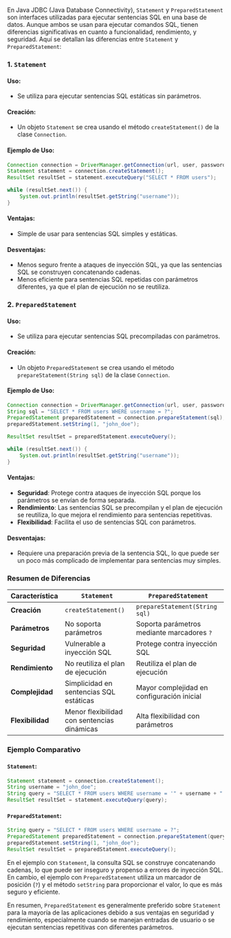 En Java JDBC (Java Database Connectivity), `Statement` y `PreparedStatement` son interfaces utilizadas para ejecutar sentencias SQL en una base de datos. Aunque ambos se usan para ejecutar comandos SQL, tienen diferencias significativas en cuanto a funcionalidad, rendimiento, y seguridad. Aquí se detallan las diferencias entre `Statement` y `PreparedStatement`:

### 1. **`Statement`**

#### Uso:
- Se utiliza para ejecutar sentencias SQL estáticas sin parámetros.
  
#### Creación:
- Un objeto `Statement` se crea usando el método `createStatement()` de la clase `Connection`.

#### Ejemplo de Uso:
```java
Connection connection = DriverManager.getConnection(url, user, password);
Statement statement = connection.createStatement();
ResultSet resultSet = statement.executeQuery("SELECT * FROM users");

while (resultSet.next()) {
    System.out.println(resultSet.getString("username"));
}
```

#### Ventajas:
- Simple de usar para sentencias SQL simples y estáticas.
  
#### Desventajas:
- Menos seguro frente a ataques de inyección SQL, ya que las sentencias SQL se construyen concatenando cadenas.
- Menos eficiente para sentencias SQL repetidas con parámetros diferentes, ya que el plan de ejecución no se reutiliza.

### 2. **`PreparedStatement`**

#### Uso:
- Se utiliza para ejecutar sentencias SQL precompiladas con parámetros.
  
#### Creación:
- Un objeto `PreparedStatement` se crea usando el método `prepareStatement(String sql)` de la clase `Connection`.

#### Ejemplo de Uso:
```java
Connection connection = DriverManager.getConnection(url, user, password);
String sql = "SELECT * FROM users WHERE username = ?";
PreparedStatement preparedStatement = connection.prepareStatement(sql);
preparedStatement.setString(1, "john_doe");

ResultSet resultSet = preparedStatement.executeQuery();

while (resultSet.next()) {
    System.out.println(resultSet.getString("username"));
}
```

#### Ventajas:
- **Seguridad**: Protege contra ataques de inyección SQL porque los parámetros se envían de forma separada.
- **Rendimiento**: Las sentencias SQL se precompilan y el plan de ejecución se reutiliza, lo que mejora el rendimiento para sentencias repetitivas.
- **Flexibilidad**: Facilita el uso de sentencias SQL con parámetros.

#### Desventajas:
- Requiere una preparación previa de la sentencia SQL, lo que puede ser un poco más complicado de implementar para sentencias muy simples.

### Resumen de Diferencias

| Característica       | `Statement`                              | `PreparedStatement`                        |
|----------------------|------------------------------------------|--------------------------------------------|
| **Creación**         | `createStatement()`                      | `prepareStatement(String sql)`             |
| **Parámetros**       | No soporta parámetros                    | Soporta parámetros mediante marcadores `?` |
| **Seguridad**        | Vulnerable a inyección SQL               | Protege contra inyección SQL               |
| **Rendimiento**      | No reutiliza el plan de ejecución        | Reutiliza el plan de ejecución             |
| **Complejidad**      | Simplicidad en sentencias SQL estáticas  | Mayor complejidad en configuración inicial |
| **Flexibilidad**     | Menor flexibilidad con sentencias dinámicas | Alta flexibilidad con parámetros           |

### Ejemplo Comparativo

#### `Statement`:

```java
Statement statement = connection.createStatement();
String username = "john_doe";
String query = "SELECT * FROM users WHERE username = '" + username + "'";
ResultSet resultSet = statement.executeQuery(query);
```

#### `PreparedStatement`:

```java
String query = "SELECT * FROM users WHERE username = ?";
PreparedStatement preparedStatement = connection.prepareStatement(query);
preparedStatement.setString(1, "john_doe");
ResultSet resultSet = preparedStatement.executeQuery();
```

En el ejemplo con `Statement`, la consulta SQL se construye concatenando cadenas, lo que puede ser inseguro y propenso a errores de inyección SQL. En cambio, el ejemplo con `PreparedStatement` utiliza un marcador de posición (`?`) y el método `setString` para proporcionar el valor, lo que es más seguro y eficiente.

En resumen, `PreparedStatement` es generalmente preferido sobre `Statement` para la mayoría de las aplicaciones debido a sus ventajas en seguridad y rendimiento, especialmente cuando se manejan entradas de usuario o se ejecutan sentencias repetitivas con diferentes parámetros.